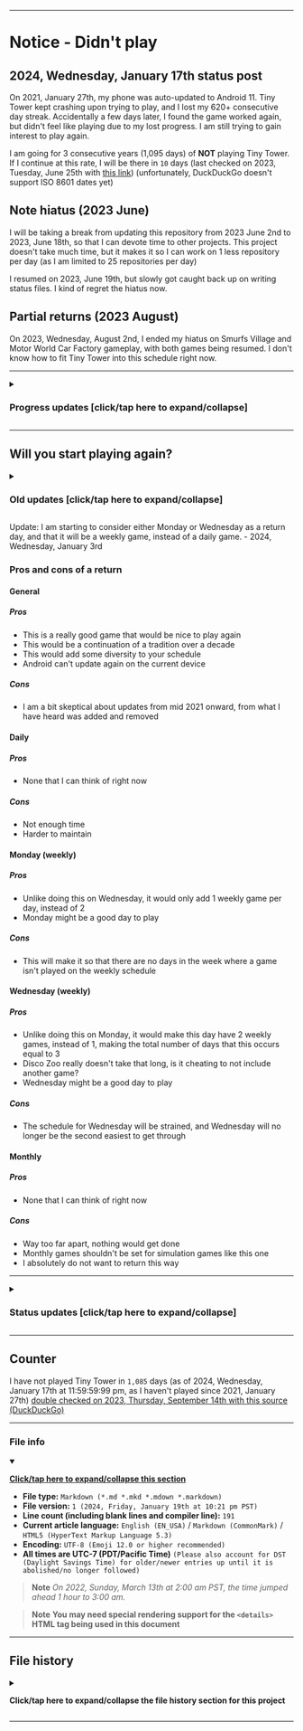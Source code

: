 
***

# Notice - Didn't play

## 2024, Wednesday, January 17th status post <!-- TODO: This line should be updated daily !-->

<!-- TODO: The line above the line above this line should be updated daily !-->

On 2021, January 27th, my phone was auto-updated to Android 11. Tiny Tower kept crashing upon trying to play, and I lost my 620+ consecutive day streak. Accidentally a few days later, I found the game worked again, but didn't feel like playing due to my lost progress. I am still trying to gain interest to play again.

I am going for 3 consecutive years (1,095 days) of **NOT** playing Tiny Tower. If I continue at this rate, I will be there in `10` days (last checked on 2023, Tuesday, June 25th with [this link](https://duckduckgo.com/?t=ffab&q=days+until+January+27th+2024&ia=answer)) (unfortunately, DuckDuckGo doesn't support ISO 8601 dates yet) <!-- TODO: This line should be updated daily !-->

## Note hiatus (2023 June)

I will be taking a break from updating this repository from 2023 June 2nd to 2023, June 18th, so that I can devote time to other projects. This project doesn't take much time, but it makes it so I can work on 1 less repository per day (as I am limited to 25 repositories per day)

I resumed on 2023, June 19th, but slowly got caught back up on writing status files. I kind of regret the hiatus now.

## Partial returns (2023 August)

On 2023, Wednesday, August 2nd, I ended my hiatus on Smurfs Village and Motor World Car Factory gameplay, with both games being resumed. I don't know how to fit Tiny Tower into this schedule right now.

***

<details><summary><H3>Progress updates [click/tap here to expand/collapse]</H3></summary>

As of 2021, August 20th, I have not resumed gameplay. On 2021, February 17th, this status post was shortened to save memory. See previous entries for more info.

On 2021, August 13th, this post was modified to comply with ISO 8601.

On 2021, August 16th, new info (late) regarding the 2 daily games that have been recently added was mentioned.

For the 2021 August 27th entry, info on a recent hiatus was added. The entry was updated on Thursday, 2021 September 3rd (on the September 1st entry)

</details>

***

## Will you start playing again?

<details><summary><H3>Old updates [click/tap here to expand/collapse]</H3></summary>

Likely no. I will stop posting these updates on 2022 Janaury 1st if I don't resume by then. This is getting really tedious to keep doing. - 2021 Saturday, December 11th

Update: I am considering extending the date, I don't want to close the door too soon. - 2021 Monday December 13th

Update: I am considering resuming gameplay in late 2022 or early 2023. New data will be split out to a new repository. I am still trying to work it into my schedule. - 2022, Thursday, June 9th

Update: I have had interest in resuming gameplay of Tiny Tower recently, along with Pocket Frogs and Pocket Trains. - 2023, Thursday, March 9th

Update: 2 other games have recently resumed, and I am working on fitting Tiny Tower back into my schedule. - 2023, Wednesday, August 2nd

</details>

Update: I am starting to consider either Monday or Wednesday as a return day, and that it will be a weekly game, instead of a daily game. - 2024, Wednesday, January 3rd

### Pros and cons of a return

#### General

##### Pros

- This is a really good game that would be nice to play again
- This would be a continuation of a tradition over a decade
- This would add some diversity to your schedule
- Android can't update again on the current device

##### Cons

- I am a bit skeptical about updates from mid 2021 onward, from what I have heard was added and removed

#### Daily

##### Pros

- None that I can think of right now

##### Cons

- Not enough time
- Harder to maintain

#### Monday (weekly)

##### Pros

- Unlike doing this on Wednesday, it would only add 1 weekly game per day, instead of 2
- Monday might be a good day to play

##### Cons

- This will make it so that there are no days in the week where a game isn't played on the weekly schedule

#### Wednesday (weekly)

##### Pros

- Unlike doing this on Monday, it would make this day have 2 weekly games, instead of 1, making the total number of days that this occurs equal to 3
- Disco Zoo really doesn't take that long, is it cheating to not include another game?
- Wednesday might be a good day to play

##### Cons

- The schedule for Wednesday will be strained, and Wednesday will no longer be the second easiest to get through

#### Monthly

##### Pros

- None that I can think of right now

##### Cons

- Way too far apart, nothing would get done
- Monthly games shouldn't be set for simulation games like this one
- I absolutely do not want to return this way

***

<details><summary><H3>Status updates [click/tap here to expand/collapse]</H3></summary>

As of the past 2 months (2021 July 1st - 2021 August 31st), I have had 2 other games (Smurfs Village and Motor World Car Factory) replace my daily video game slots, it is going to be difficult to get back into Tiny Tower.

As of 2021 August 28th, I have taken a hiatus from these games, as I developed a mild fever and am still recovering. (2021 August 27th to 2021 August 30th)

The hiatus is planned to end on 2021 September 1st.

The hiatus ended on 2021 September 1st and I am really starting to consider playing again on 2022 January 1st even if it means restarting my streak. The date may be moved earlier depending on how much momentum I put into the idea.

</details>

***

## Counter

I have not played Tiny Tower in `1,085` days (as of 2024, Wednesday, January 17th at 11:59:59:99 pm, as I haven't played since 2021, January 27th) [double checked on 2023, Thursday, September 14th with this source (DuckDuckGo)](https://duckduckgo.com/?t=ffab&q=days+since+January+27th+2021&ia=answer) <!-- TODO: This line should be updated daily !-->

***

### File info

<details open><summary><p lang="en"><b><u>Click/tap here to expand/collapse this section</u></b></p></summary>

- **File type:** `Markdown (*.md *.mkd *.mdown *.markdown)`
- **File version:** `1 (2024, Friday, January 19th at 10:21 pm PST)` <!-- TODO: This line should be updated daily !-->
- **Line count (including blank lines and compiler line):** `191`
- **Current article language:** `English (EN_USA)` / `Markdown (CommonMark)` / `HTML5 (HyperText Markup Language 5.3)`
- **Encoding:** `UTF-8 (Emoji 12.0 or higher recommended)`
- **All times are UTC-7 (PDT/Pacific Time)** `(Please also account for DST (Daylight Savings Time) for older/newer entries up until it is abolished/no longer followed)`

> **Note** _On 2022, Sunday, March 13th at 2:00 am PST, the time jumped ahead 1 hour to 3:00 am._

> **Note** **You may need special rendering support for the `<details>` HTML tag being used in this document**

</details>

***

## File history

<details><summary><p lang="en"><b>Click/tap here to expand/collapse the file history section for this project</b></p></summary>

<details><summary><p lang="en"><b>Version 1 (2024, Friday, January 19th at 10:21 pm PST)</b></p></summary> <!-- TODO: This line should be updated daily !-->

- **This version was made by:** [`@seanpm2001`](https://github.com/seanpm2001/)

> Changes:

- [x] Started the file
- [x] Added the title section
- [x] Added the `didn't play` section
- - [x] Added the `Note hiatus` subsection
- - [x] Added the `2023 Partial returns` subsection
- - [x] Added the `Progress updates` subsection
- - [x] Added the `will you start playing again?` subsection
- [x] Added the `counter` section
- [x] Added the `file info` section
- - [x] Added the version number
- - [x] Added the version date
- - [x] Added the line count
- [x] Added the `file history` section
- - [x] Added an entry for version 1
- [ ] No other changes in version 1

</details>

</details>

***
